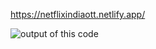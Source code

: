 https://netflixindiaott.netlify.app/

![output of this code](https://github.com/Harshchauhan29626/Netflix-colne/assets/150172292/82f094ee-2c51-46e0-b6cc-bed5c3a62158)
